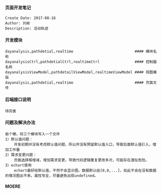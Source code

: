 #### 页面开发笔记
    Create Date: 2017-08-16
    Author: 刘彬
    Description: 活动轨迹
#### 开发模块
    dayanalysis,pathdetial,realtime                            #### 模块名称 
    dayanalysisCtrl,pathdetialCtrl,realtimeCtrl                #### 控制器名称
    dayanalysisViewModel,pathdetailViewModel,realtimeViewModel #### 视图模版
    dayanalysis,pathdetial,realtime                            #### 页面文件
#### 后端接口说明
    待完善
#### 问题及解决办法
    偷个懒，将三个模块写入一个文件
    1）默认值问题：
        开发初期并没有考虑默认值问题，所以并没有预留默认值入口，导致后面默认值引入，增加工作量
    2）需求变更问题：
        页面选择框增减，增加需求变更，导致代码逻辑重复更改多次，可能存在潜在危险。
    3）echart使用
        echart最好给默认值，不然不会显示图。数据默认给[0,0,...]，如此不会在没有数据的情况图出不来。属性写全，尽量避免出现undefined。
#### MOERE
